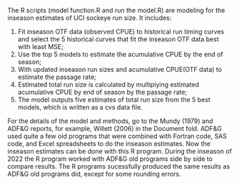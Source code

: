 The R scripts (model function.R and run the model.R) are modeling for the inseason estimates of UCI sockeye run size. It includes:
1) Fit inseason OTF data (observed CPUE) to historical run timing curves and select the 5 historical curves that fit the inseason OTF data best with least MSE; 
2) Use the top 5 models to estimate the acumulative CPUE by the end of season; 
3) With updated inseason run sizes and acumulative CPUE(OTF data) to estimate the passage rate; 
4) Estimated total run size is calculated by multiplying estimated acumulative CPUE by end of season by the passage rate; 
5) The model outputs five estimates of total run size from the 5 best models, which is written as a cvs data file.

For the details of the model and methods, go to the Mundy (1979) and ADF&G reports, for example, Willett (2006) in the Document fold. ADF&G used quite a few old programs that were combined with Fortran code, SAS code, and Excel spreadsheets to do the inseason estimates. Now the inseason estimates can be done with this R program. During the inseason of 2022 the R program worked with ADF&G old programs side by side to compare results. The R programs sucessfully produced the same results as ADF&G old programs did, except for some rounding errors. 
